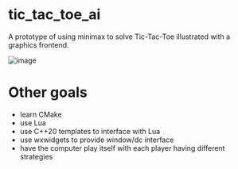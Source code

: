 # tic_tac_toe_ai
A prototype of using minimax to solve Tic-Tac-Toe
illustrated with a graphics frontend.

![image](https://github.com/kylecmarshall/tic_tac_toe_ai/assets/43699859/418ade3f-7f19-450b-9e37-4cb1e3489512)

# Other goals
- learn CMake
- use Lua
- use C++20 templates to interface with Lua
- use wxwidgets to provide window/dc interface
- have the computer play itself with each player having different strategies
